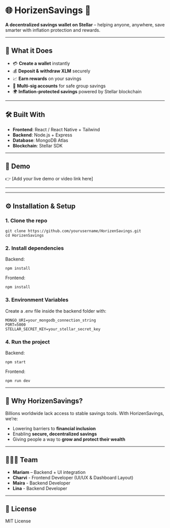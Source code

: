 # 🌐 HorizenSavings 💸  
**A decentralized savings wallet on Stellar** – helping anyone, anywhere, save smarter with inflation protection and rewards.  

---

## 🚀 What it Does  
- 💳 **Create a wallet** instantly  
- 💰 **Deposit & withdraw XLM** securely  
- 📈 **Earn rewards** on your savings  
- 🔐 **Multi-sig accounts** for safe group savings  
- 🌍 **Inflation-protected savings** powered by Stellar blockchain  

---

## 🛠️ Built With  
- **Frontend**: React / React Native + Tailwind  
- **Backend**: Node.js + Express  
- **Database**: MongoDB Atlas  
- **Blockchain**: Stellar SDK  

---

## 🎥 Demo  
👉 [Add your live demo or video link here]  

---

---
## ⚙️ Installation & Setup  

### 1. Clone the repo  
```
git clone https://github.com/yourusername/HorizenSavings.git
cd HorizenSavings
```

### 2. Install dependencies
Backend:
```cd backend
npm install
```
Frontend:
```cd frontend
npm install
```
### 3. Environment Variables
Create a .env file inside the backend folder with:
```
MONGO_URI=your_mongodb_connection_string
PORT=5000
STELLAR_SECRET_KEY=your_stellar_secret_key
```
### 4. Run the project
Backend:
```
npm start
```
Frontend:
```
npm run dev
```
---

## 🌟 Why HorizenSavings?  
Billions worldwide lack access to stable savings tools. With HorizenSavings, we’re:  
- Lowering barriers to **financial inclusion**  
- Enabling **secure, decentralized savings**  
- Giving people a way to **grow and protect their wealth**  

---

## 👩🏽‍💻 Team  
- **Mariam** – Backend + UI integration  
- **Charvi** - Frontend Developer (UI/UX & Dashboard Layout)
- **Maira** - Backend Developer
- **Lina** - Backend Developer 

---

## 📜 License  
MIT License  
